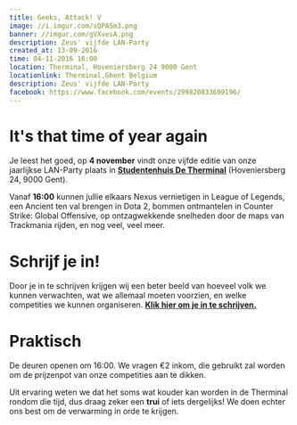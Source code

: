 ```yaml
---
title: Geeks, Attack! V
image: //i.imgur.com/sQPA5m3.png
banner: //imgur.com/gVXvesA.png
description: Zeus' vijfde LAN-Party
created_at: 13-09-2016
time: 04-11-2016 16:00
location: Therminal, Hoveniersberg 24 9000 Gent
locationlink: Therminal,Ghent Belgium
description: Zeus' vijfde LAN-Party
facebook: https://www.facebook.com/events/299820833699196/
---
```


# It's that time of year again

Je leest het goed, op **4 november** vindt onze vijfde editie van onze jaarlijkse LAN-Party plaats in **[Studentenhuis De Therminal](http://student.ugent.be/)** (Hoveniersberg 24, 9000 Gent).

Vanaf **16:00** kunnen jullie elkaars Nexus vernietigen in League of Legends, een Ancient ten val brengen in Dota 2, bommen ontmantelen in Counter Strike: Global Offensive, op ontzagwekkende snelheden door de maps van Trackmania rijden, en nog veel, veel meer.

# Schrijf je in!

Door je in te schrijven krijgen wij een beter beeld van hoeveel volk we kunnen verwachten, wat we allemaal moeten voorzien, en welke competities we kunnen organiseren. **[Klik hier om je in te schrijven.](https://goo.gl/forms/XwHhYB4NkOO2GDoE3)**

# Praktisch

De deuren openen om 16:00. We vragen €2 inkom, die gebruikt zal worden om de prijzenpot van onze competities aan te dikken.

Uit ervaring weten we dat het soms wat kouder kan worden in de Therminal rondom die tijd, dus draag zeker een **trui** of iets dergelijks! We doen echter ons best om de verwarming in orde te krijgen.

